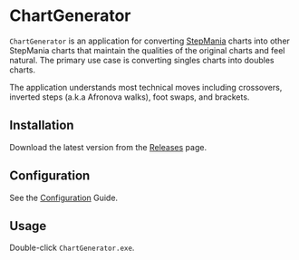 # ChartGenerator
`ChartGenerator` is an application for converting [StepMania](https://www.stepmania.com/) charts into other StepMania charts that maintain the qualities of the original charts and feel natural. The primary use case is converting singles charts into doubles charts.

The application understands most technical moves including crossovers, inverted steps (a.k.a Afronova walks), foot swaps, and brackets.

## Installation
Download the latest version from the [Releases](https://github.com/PerryAsleep/Fumen/releases) page.

## Configuration
See the [Configuration](docs/Config.md) Guide.

## Usage
Double-click `ChartGenerator.exe`.